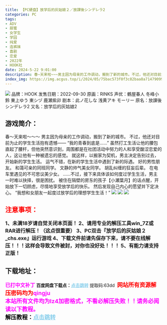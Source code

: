 ```yaml
---
title: 【PC硬盘】放学后的灰姑娘２／放課後シンデレラ2
categories: PC
tags:
- ADV
- 甜蜜
- 女学生
- 学园
- 纯爱
- 连裤袜
- 喜剧
- 恋爱
- 2022年
- HOOK社
date: 2024-5-22 9:01:00
description: 春~天来啦~~~男主因为母亲的工作调动，搬到了新的城市。不过，他还对目前为止的学生生活抱有遗憾——“我的青春到底是……”虽然打工生活让他的腰包直起了腰杆，但他突然意识到，周围都是在社团活动中努力的人和享受酸涩恋爱的人，这让他有一种被遗忘的感觉。就这样，以搬家为契机，男主决定告别过去，开始新的学生生活。
index_img: https://img.acgus.top/i/2024/05/75bac573f0f3c82baa8a714790995a92.webp
---
```

![](https://img.acgus.top/i/2024/05/75bac573f0f3c82baa8a714790995a92.webp)
品牌：HOOK
发售日期：2022-09-30
原画：RINKS
声优：鶴屋春人 冬峰小鈴 東上ゆう 東シヅ 鹿瀬紫卯
剧本：此ノ花しな 浅黄アキ モーリー
原名：放課後シンデレラ2
又名：放学后的灰姑娘2

## 游戏简介：
春～天来啦～～～
男主因为母亲的工作调动，搬到了新的城市。
不过，他还对目前为止的学生生活抱有遗憾——
“我的青春到底是……”
虽然打工生活让他的腰包直起了腰杆，但他突然意识到，周围都是在社团活动中努力的人和享受酸涩恋爱的人，这让他有一种被遗忘的感觉。
就这样，以搬家为契机，男主决定告别过去，开始新的学生生活。
运气不错，在新的学生生活中遇到了新的际遇。
好的男性朋友。
和蔼可亲的同班同学。
文静的帅气美女同学。
胡乱纠缠的狂妄后辈。
在电车里遇见的不可思议美少女。
……不过，接下来具体该如何度过学生生活，男主一时难以抉择，很是困扰。
被住在隔壁的房东的孩子【小瀬葉月】的话点醒，开始放下一切顾虑，尽情地享受放学后的快乐。
然后发现自己内心的愿望并下定决心。
“我想和女朋友一起度过放学后的理想学生生活！”
![](https://img.acgus.top/i/2024/05/571ed99d6fd021ccaebadfed6dc5eb30.webp)
![](https://img.acgus.top/i/2024/05/9f4b40d334da153cfe412314d5edd93b.webp)
![](https://img.acgus.top/i/2024/05/fef3b755cf1bfaa00158d810aafef1e0.webp)






## <font color=#FF0000 >注意事项：</font>
<font size=3><b>1、未满18岁请自觉关闭本页面！
2、请用专业的解压工具win_7Z或RAR进行解压！（这点很重要）
3、PC双击『放学后的灰姑娘２_chs.exe』运行游戏
4、下载文件前请先保存下来，请不要在线解压！！！这样会导致文件被封，对你也没好处！！！
5、有能力请支持正版！</b></font>

## 下载地址：
<font color=#FF00FF size=3>**已打中文补丁**</font>
<b>百度网盘下载点：</b><a href="https://pan.baidu.com/s/1eDOWfxNxDGawYskIAIhn4w?pwd=63dd" style="color: #87CEEB;"><b>点击跳转</b></a> 提取码:63dd
<a style="padding: 0" href="https://post.qingju.org/AD/"><img style="max-width:100%" src="https://img.acgus.top/i/2024/07/478f689b8021d8d499ab43d21acf137a.gif" alt=""></a>
<b><font color=#FF0000 size=4>网站所有资源解压密码均为</b></font><b><font color=#FF00FF size=4>qingju</font><font color=#FF0000 ></font></b><br><b><font color=#FF00FF size=4>本站所有文件均为lz4加密格式，不看必解压失败！！请务必阅读以下教程。</b></font><br><b><font color=#000 size=4>解压教程：</b><a href="https://post.qingju.org/tutorial/000/" style="color: #87CEEB;"><b>点击跳转</b></a>